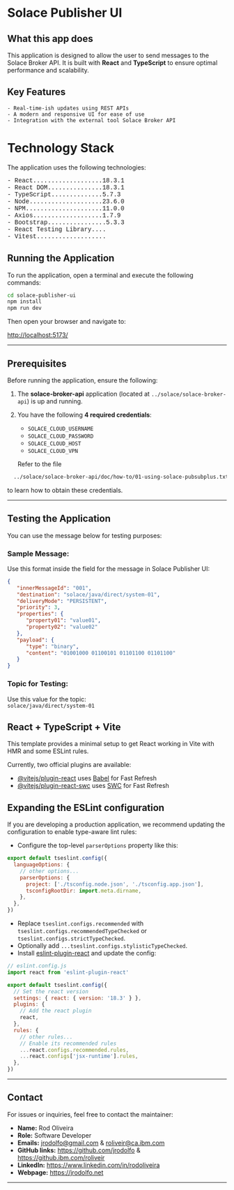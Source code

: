 # Solace Publisher UI

## What this app does

This application is designed to allow the user to send messages to the Solace Broker API. It is built with **React** and **TypeScript** to ensure optimal performance and scalability.


## Key Features

    - Real-time-ish updates using REST APIs
    - A modern and responsive UI for ease of use
    - Integration with the external tool Solace Broker API

# Technology Stack

The application uses the following technologies:

<pre style="font-family: 'Courier New', Courier, monospace;">
- React...................18.3.1
- React DOM...............18.3.1
- TypeScript..............5.7.3
- Node....................23.6.0
- NPM.....................11.0.0
- Axios...................1.7.9
- Bootstrap................5.3.3
- React Testing Library....
- Vitest...................
</pre>


## Running the Application

To run the application, open a terminal and execute the following commands:

```bash
cd solace-publisher-ui
npm install
npm run dev
```

Then open your browser and navigate to:

[http://localhost:5173/](http://localhost:5173/)

---

## Prerequisites

Before running the application, ensure the following:

1. The **solace-broker-api** application (located at `../solace/solace-broker-api`) is up and running.

2. You have the following **4 required credentials**:
    - `SOLACE_CLOUD_USERNAME`
    - `SOLACE_CLOUD_PASSWORD`
    - `SOLACE_CLOUD_HOST`
    - `SOLACE_CLOUD_VPN`

   Refer to the file

```bash
  ../solace/solace-broker-api/doc/how-to/01-using-solace-pubsubplus.txt
```

   to learn how to obtain these credentials.

---

## Testing the Application

You can use the message below for testing purposes:

### Sample Message:

Use this format inside the field for the message in Solace Publisher UI:
```json
{
   "innerMessageId": "001",
   "destination": "solace/java/direct/system-01",
   "deliveryMode": "PERSISTENT",
   "priority": 3,
   "properties": {
      "property01": "value01",
      "property02": "value02"
   },
   "payload": {
      "type": "binary",
      "content": "01001000 01100101 01101100 01101100"
   }
}
```

### Topic for Testing:

Use this value for the topic:  
`solace/java/direct/system-01`


## React + TypeScript + Vite

This template provides a minimal setup to get React working in Vite with HMR and some ESLint rules.

Currently, two official plugins are available:

- [@vitejs/plugin-react](https://github.com/vitejs/vite-plugin-react/blob/main/packages/plugin-react/README.md) uses [Babel](https://babeljs.io/) for Fast Refresh
- [@vitejs/plugin-react-swc](https://github.com/vitejs/vite-plugin-react-swc) uses [SWC](https://swc.rs/) for Fast Refresh

## Expanding the ESLint configuration

If you are developing a production application, we recommend updating the configuration to enable type-aware lint rules:

- Configure the top-level `parserOptions` property like this:

```js
export default tseslint.config({
  languageOptions: {
    // other options...
    parserOptions: {
      project: ['./tsconfig.node.json', './tsconfig.app.json'],
      tsconfigRootDir: import.meta.dirname,
    },
  },
})
```

- Replace `tseslint.configs.recommended` with `tseslint.configs.recommendedTypeChecked` or `tseslint.configs.strictTypeChecked`.
- Optionally add `...tseslint.configs.stylisticTypeChecked`.
- Install [eslint-plugin-react](https://github.com/jsx-eslint/eslint-plugin-react) and update the config:

```js
// eslint.config.js
import react from 'eslint-plugin-react'

export default tseslint.config({
  // Set the react version
  settings: { react: { version: '18.3' } },
  plugins: {
    // Add the react plugin
    react,
  },
  rules: {
    // other rules...
    // Enable its recommended rules
    ...react.configs.recommended.rules,
    ...react.configs['jsx-runtime'].rules,
  },
})
```

---

## Contact

For issues or inquiries, feel free to contact the maintainer:

- **Name:** Rod Oliveira
- **Role:** Software Developer
- **Emails:** jrodolfo@gmail.com & roliveir@ca.ibm.com
- **GitHub links:** https://github.com/jrodolfo & https://github.ibm.com/roliveir
- **LinkedIn:** https://www.linkedin.com/in/rodoliveira
- **Webpage:** https://jrodolfo.net

---